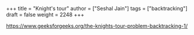 +++
title = "Knight's tour"
author = ["Seshal Jain"]
tags = ["backtracking"]
draft = false
weight = 2248
+++

<https://www.geeksforgeeks.org/the-knights-tour-problem-backtracking-1/>

